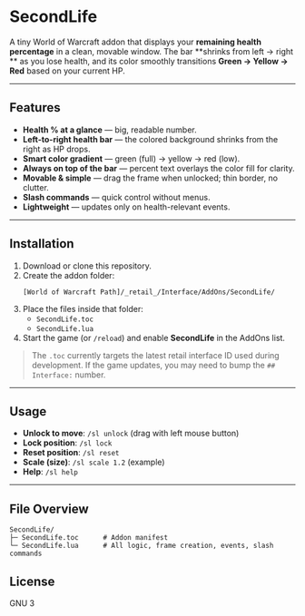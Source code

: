# SecondLife

A tiny World of Warcraft addon that displays your **remaining health percentage** in a clean, movable window. The bar **shrinks from left → right ** as you lose health, and its color smoothly transitions **Green → Yellow → Red** based on your current HP.


---

## Features

- **Health % at a glance** — big, readable number.
- **Left-to-right health bar** — the colored background shrinks from the right as HP drops.
- **Smart color gradient** — green (full) → yellow → red (low).
- **Always on top of the bar** — percent text overlays the color fill for clarity.
- **Movable & simple** — drag the frame when unlocked; thin border, no clutter.
- **Slash commands** — quick control without menus.
- **Lightweight** — updates only on health-relevant events.

---

## Installation

1. Download or clone this repository.
2. Create the addon folder:
   ```
   [World of Warcraft Path]/_retail_/Interface/AddOns/SecondLife/
   ```
3. Place the files inside that folder:
   - `SecondLife.toc`
   - `SecondLife.lua`
4. Start the game (or `/reload`) and enable **SecondLife** in the AddOns list.

> The `.toc` currently targets the latest retail interface ID used during development. If the game updates, you may need to bump the `## Interface:` number.

---

## Usage

- **Unlock to move**: `/sl unlock` (drag with left mouse button)
- **Lock position**: `/sl lock`
- **Reset position**: `/sl reset`
- **Scale (size)**: `/sl scale 1.2` (example)
- **Help**: `/sl help`

---

## File Overview

```
SecondLife/
├─ SecondLife.toc      # Addon manifest
└─ SecondLife.lua      # All logic, frame creation, events, slash commands
```

## License

GNU 3

